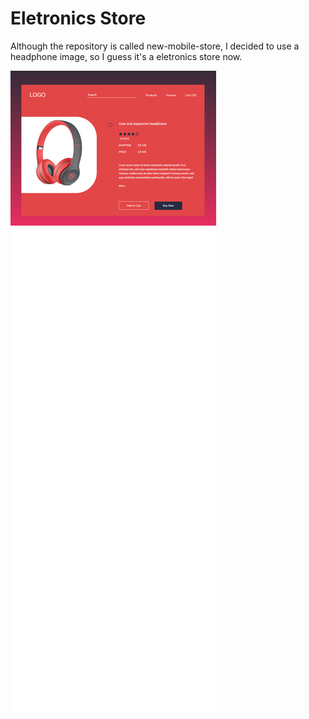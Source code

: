 # Eletronics Store

Although the repository is called new-mobile-store, I decided to use a headphone image, so I guess it's a eletronics store now.

![Home Image](./img/wip-home.png)
